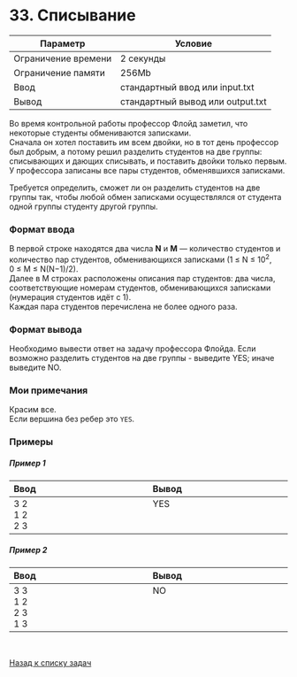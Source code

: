 # 33. Списывание

| Параметр            | Условие                          |
|---------------------|----------------------------------|
| Ограничение времени | 2 секунды                        |
| Ограничение памяти  | 256Mb                            |
| Ввод                | стандартный ввод или input.txt   |
| Вывод               | стандартный вывод или output.txt |

Во время контрольной работы профессор Флойд заметил, что некоторые студенты обмениваются записками.  
Сначала он хотел поставить им всем двойки, но в тот день профессор был добрым, а потому решил разделить студентов на две группы: списывающих и дающих списывать, и поставить двойки только первым.  
У профессора записаны все пары студентов, обменявшихся записками. 

Требуется определить, сможет ли он разделить студентов на две группы так, чтобы любой обмен записками осуществлялся от студента одной группы студенту другой группы.

### Формат ввода
В первой строке находятся два числа **N** и **M** — количество студентов и количество пар студентов, обменивающихся записками 
(1&nbsp;≤&nbsp;N&nbsp;≤&nbsp;10<sup>2</sup>, 0&nbsp;≤&nbsp;M&nbsp;≤&nbsp;N(N−1)/2).  
Далее в M строках расположены описания пар студентов: два числа, соответствующие номерам студентов, обменивающихся записками (нумерация студентов идёт с 1).  
Каждая пара студентов перечислена не более одного раза.

### Формат вывода
Необходимо вывести ответ на задачу профессора Флойда. Если возможно разделить студентов на две группы - выведите YES; иначе выведите NO.

### Мои примечания
Красим все.  
Если вершина без ребер это `YES`.

### Примеры

##### Пример 1
<table>
    <thead>
        <tr>
            <th width="250px" align="left">Ввод</th>
            <th width="250px" align="left">Вывод</th>
        </tr>
    </thead>
    <tr>
        <td>
            3 2<br>
            1 2<br>
            2 3
        </td>
        <td>
            YES<br><br><br>
        </td>
    </tr>
</table>

##### Пример 2
<table>
    <thead>
        <tr>
            <th width="250px" align="left">Ввод</th>
            <th width="250px" align="left">Вывод</th>
        </tr>
    </thead>
    <tr>
        <td>
            3 3<br>
            1 2<br>
            2 3<br>
            1 3
        </td>
        <td>
            NO<br><br><br><br>
        </td>
    </tr>
</table>

<br>

[Назад к списку задач](https://github.com/AlexAkama/yandex_algorithm/tree/main/src/main/java/training/v3b#%D0%B7%D0%B0%D0%B4%D0%B0%D1%87%D0%B8-30)